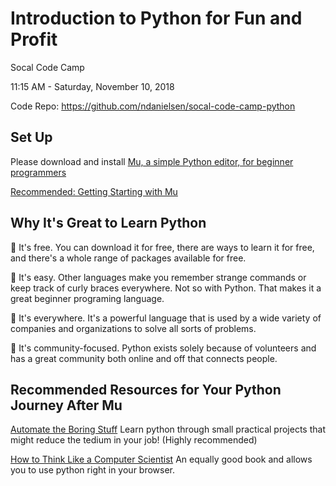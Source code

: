 # Introduction to Python for Fun and Profit

Socal Code Camp

11:15 AM - Saturday, November 10, 2018

Code Repo: https://github.com/ndanielsen/socal-code-camp-python

## Set Up

Please download and install [Mu, a simple Python editor, for beginner programmers](https://codewith.mu/)

[Recommended: Getting Starting with Mu](https://codewith.mu/en/tutorials/1.0/start)

## Why It's Great to Learn Python

:snake: It's free. You can download it for free, there are ways to learn it for free, and there's a whole range of packages available for free.

:snake: It's easy. Other languages make you remember strange commands or keep track of curly braces everywhere. Not so with Python. That makes it a great beginner programing language.

:snake: It's everywhere. It's a powerful language that is used by a wide variety of companies and organizations to solve all sorts of problems.

:snake: It's community-focused. Python exists solely because of volunteers and has a great community both online and off that connects people.


## Recommended Resources for Your Python Journey After Mu

[Automate the Boring Stuff](https://automatetheboringstuff.com/)
Learn python through small practical projects that might reduce the tedium in your job! (Highly recommended)

[How to Think Like a Computer Scientist](http://interactivepython.org/runestone/static/thinkcspy/index.html)
An equally good book and allows you to use python right in your browser.
